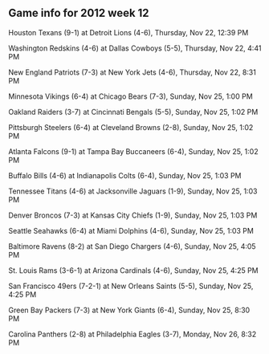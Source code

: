 ## Game info for 2012 week 12
Houston Texans (9-1) at Detroit Lions (4-6), Thursday, Nov 22, 12:39 PM



Washington Redskins (4-6) at Dallas Cowboys (5-5), Thursday, Nov 22, 4:41 PM



New England Patriots (7-3) at New York Jets (4-6), Thursday, Nov 22, 8:31 PM



Minnesota Vikings (6-4) at Chicago Bears (7-3), Sunday, Nov 25, 1:00 PM

Oakland Raiders (3-7) at Cincinnati Bengals (5-5), Sunday, Nov 25, 1:02 PM

Pittsburgh Steelers (6-4) at Cleveland Browns (2-8), Sunday, Nov 25, 1:02 PM

Atlanta Falcons (9-1) at Tampa Bay Buccaneers (6-4), Sunday, Nov 25, 1:02 PM

Buffalo Bills (4-6) at Indianapolis Colts (6-4), Sunday, Nov 25, 1:03 PM

Tennessee Titans (4-6) at Jacksonville Jaguars (1-9), Sunday, Nov 25, 1:03 PM

Denver Broncos (7-3) at Kansas City Chiefs (1-9), Sunday, Nov 25, 1:03 PM

Seattle Seahawks (6-4) at Miami Dolphins (4-6), Sunday, Nov 25, 1:03 PM



Baltimore Ravens (8-2) at San Diego Chargers (4-6), Sunday, Nov 25, 4:05 PM

St. Louis Rams (3-6-1) at Arizona Cardinals (4-6), Sunday, Nov 25, 4:25 PM

San Francisco 49ers (7-2-1) at New Orleans Saints (5-5), Sunday, Nov 25, 4:25 PM



Green Bay Packers (7-3) at New York Giants (6-4), Sunday, Nov 25, 8:30 PM



Carolina Panthers (2-8) at Philadelphia Eagles (3-7), Monday, Nov 26, 8:32 PM

